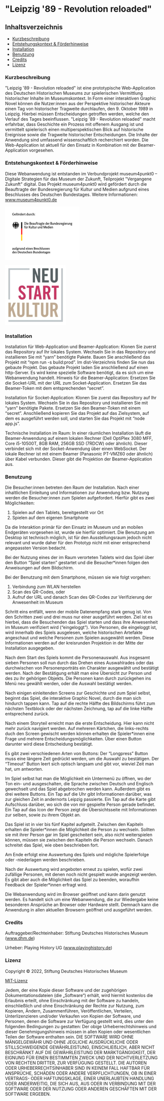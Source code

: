 # "Leipzig '89 - Revolution reloaded"


## Inhaltsverzeichnis
* [Kurzbeschreibung](#Kurzbeschreibung) 
* [Entstehungskontext & Förderhinweise](#Förderhinweis)
* [Installation](#Installation)
* [Benutzung](#Benutzung)
* [Credits](#Credits)
* [Lizenz](#Lizenz)


### Kurzbeschreibung ###

"Leipzig '89 - Revolution reloaded" ist eine prototypische Web-Application des Deutschen Historischen Museums zur spielerischen Vermittlung historischer Inhalte im Museumskontext. In Form einer interaktiven Graphic Novel können die Nutzer:innen aus der Perspektive historischer Akteure einen Tag von historischer Tragweite durchlaufen, den 9. Oktober 1989 in Leipzig. Hierbei müssen Entscheidungen getroffen werden, welche den Verlauf des Tages beeinflussen. "Leipzig '89 - Revolution reloaded" macht erfahrbar, dass Geschichte ein Prozess mit offenem Ausgang ist und vermittelt spielerisch einen multiperspektischen Blick auf historische Ereignisse sowie die Tragweite historischer Entscheidungen. Die Inhalte der Anwendung sind umfassend wissenschaftlich recherchiert worden. Die Web-Application ist aktuell für den Einsatz in Kombination mit der Beamer-Application vorgesehen.


### Entstehungskontext & Förderhinweise ###

Diese Webanwendung ist entstanden im Verbundprojekt museum4punkt0 – Digitale Strategien für das Museum der Zukunft, Teilprojekt "Vergangene Zukunft" digital. Das Projekt museum4punkt0 wird gefördert durch die Beauftragte der Bundesregierung für Kultur und Medien aufgrund eines Beschlusses des Deutschen Bundestages. Weitere Informationen: www.museum4punkt0.de

![Logo: BKM](https://github.com/museum4punkt0/media_storage/blob/2c46af6cb625a2560f39b01ecb8c4c360733811c/BKM_Fz_2017_Web_de.gif)

![NeustartKultur](https://github.com/museum4punkt0/Object-by-Object/blob/22f4e86d4d213c87afdba45454bf62f4253cada1/04%20Logos/BKM_Neustart_Kultur_Wortmarke_pos_RGB_RZ_web.jpg)


### Installation ###
Installation für Web-Application und Beamer-Application: 
Klonen Sie zuerst das Repository auf Ihr lokales System. Wechseln Sie in das Repository und installieren Sie mit “yarn” benötigte Pakete. Bauen Sie anschließend das Projekt mit “npm run -s build:prod”. Im dist-Verzeichnis finden Sie nun das gebaute Projekt. Das gebaute Projekt laden Sie anschließend auf einen http-Server. 
Es wird keine spezielle Software benötigt, da es sich um eine Webanwendung handelt. 
Hinweis für die Beamer-Application: Ersetzen Sie die Socket-URL mit der URL zum Socket-Application. Ersetzen Sie das Beamer-Token mit dem entsprechenden “secret”. 

Installation für Socket-Application: 
Klonen Sie zuerst das Repository auf Ihr lokales System. Wechseln Sie in das Repository und installieren Sie mit “yarn” benötigte Pakete. Ersetzen Sie den Beamer-Token mit einem “secret”. Anschließend kopieren Sie das Projekt auf das Zielsystem, auf dem es ausgeführt werden soll, und starten Sie das Projekt mit “node app.js”.

Technische Installation im Raum: 
In einer räumlichen Installation läuft die Beamer-Anwendung auf einem lokalen Rechner (Dell OptiPlex 3080 MFF, Core i5-10500T, 8GB RAM, 256GB SSD (7RDCW) oder ähnlich). Dieser verbindet sich mit der Socket-Anwendung über einen WebSocket. Der lokale Rechner ist mit einem Beamer (Panasonic PT-VMZ60 oder ähnlich) über Kabel verbunden. Dieser gibt die Projektion der Beamer-Application aus. 


### Benutzung ###
Die Besucher:innen betreten den Raum der Installation. Nach einer inhaltlichen Einleitung und Informationen zur Anwendung bzw. Nutzung werden die Besucher:innen zum Spielen aufgefordert. Hierfür gibt es zwei Möglichkeiten: 
1. Spielen auf den Tablets, bereitgestellt vor Ort
2. Spielen auf dem eigenen Smartphone

Da die Interaktion primär für den Einsatz im Museum und an mobilen Endgeräten vorgesehen ist, wurde sie hierfür optimiert. Die Benutzung am Desktop ist technisch möglich, ist für den Ausstellungsraum jedoch nicht relevant und wurde daher für den Prototyp nicht mit einer entsprechend angepassten Version bedacht.

Bei der Nutzung eines der im Raum verorteten Tablets wird das Spiel über den Button “Spiel starten” gestartet und die Besucher*innen folgen den Anweisungen auf dem Bildschirm.

Bei der Benutzung mit dem Smartphone, müssen sie wie folgt vorgehen:

1. Verbindung zum WLAN herstellen
2. Scan des QR-Codes, oder
3. Aufruf der URL und danach Scan des QR-Codes zur Verifizierung der Anwesenheit im Museum

Schritt eins entfällt, wenn der mobile Datenempfang stark genug ist. Von den Schritten zwei und drei muss nur einer ausgeführt werden. Ziel ist es hierbei, dass die Besuchenden das Spiel starten und dass ihre Anwesenheit im Museum verifiziert wird (“eingeloggt”). Von Personen, die eingeloggt ist, wird innerhalb des Spiels ausgelesen, welche historischen Artefakte angeschaut und welche Personen zum Spielen ausgewählt werden. Diese Informationen werden auf der kreisrunden Projektion in der Mitte der Installation ausgegeben.

Nach dem Start des Spiels kommt die Personenauswahl. Aus insgesamt sieben Personen soll nun durch das Drehen eines Auswahlrades oder das durchwischen von Personenporträts ein Charakter ausgewählt und bestätigt werden. Nach der Bestätigung erhält man eine Übersicht zur Person und des zu ihr gehörigen Objekts. Die Personen kann durch zurückgehen ins Menü neu gewählt werden, oder die Auswahl bestätigt werden.

Nach einigen einleitenden Screens zur Geschichte und zum Spiel selbst, beginnt das Spiel, die interaktive Graphic Novel, durch die man sich hindurch tappen kann. Tap auf die rechte Hälfte des Bildschirms führt zum nächsten Textblock oder der nächsten Zeichnung, tap auf die linke Hälfte entsprechend zurück. 

Nach einem Storyteil erreicht man die erste Entscheidung. Hier kann nicht mehr zurück navigiert werden. Auf mehreren Kärtchen, die links-rechts duch den Screen gewischt werden können erhalten die Spieler*innen eine Frage und mehrere Entscheidungsmöglichkeiten. Über einen Button darunter wird diese Entscheidung bestätigt.

Es gibt zwei verschiedenen Arten von Buttons: Der “Longpress” Button muss eine längere Zeit gedrückt werden, um die Auswahl zu bestätigen. Der “Timeout” Button leert sich optisch langsam und gibt vor, wieviel Zeit man hat, um antworten.

Im Spiel selbst hat man die Möglichkeit ein Untermenü zu öffnen, wo der Ton ein- und ausgeschalten, die Sprache zwischen Deutsch und Englisch gewechselt und das Spiel abgebrochen werden kann. Außerdem gibt es drei weitere Buttons. Ein Tap auf die Uhr gibt Informationen darüber, was zur gleichen Zeit in andernorts Leipzig passierte. Ein Tap auf die Karte gibt Aufschluss darüber, wo sich die von mir gespielte Person gerade befindet. Ein Tap auf das Icon der Person zeigt die Übersichtsseite mit Informationen zur selben, sowie zu ihrem Objekt an.

Das Spiel ist in vier bis fünf Kapitel aufgeteilt. Zwischen den Kapiteln erhalten die Spieler*innen die Möglichkeit die Person zu wechseln. Sollten sie mit ihrer Person gar im Spiel gescheitert sein, also nicht weiterspielen können, müssen sie zwischen den Kapiteln die Person wechseln. Danach schreitet das Spiel, wie oben beschrieben fort.

Am Ende erfolgt eine Auswertung des Spiels und mögliche Spielerfolge oder -niederlagen werden beschrieben.

Nach der Auswertung wird angeboten erneut zu spielen, wofür zwei zufällige Personen, mit denen noch nicht gespielt wurde angezeigt werden. Es gibt aber auch die Möglichkeit das Spiel zu beenden, woraufhin Feedback der Spieler*innen erfragt wird.

Die Webanwendung wird im Browser geöffnet und kann darin genutzt werden. Es handelt sich um eine Webanwendung, die zur Wiedergabe keine besonderen Ansprüche an Browser oder Hardware stellt. Demnach kann die Anwendung in allen aktuellen Browsern geöffnet und ausgeführt werden. 


### Credits ###
Auftraggeber/Rechteinhaber: Stiftung Deutsches Historisches Museum (www.dhm.de)

Urheber: Playing History UG (www.playinghistory.de)

### Lizenz ###
Copyright © 2022, Stiftung Deutsches Historisches Museum 

[MIT-Lizenz](https://github.com/museum4punkt0/Leipzig-89-Revolution-reloaded/blob/main/Game%20Application/LICENSE)

Jedem, der eine Kopie dieser Software und der zugehörigen Dokumentationsdateien (die „Software“) erhält, wird hiermit kostenlos die Erlaubnis erteilt, ohne Einschränkung mit der Software zu handeln, einschließlich und ohne Einschränkung der Rechte zur Nutzung, zum Kopieren, Ändern, Zusammenführen, Veröffentlichen, Verteilen, Unterlizenzieren und/oder Verkaufen von Kopien der Software, und Personen, denen die Software zur Verfügung gestellt wird, dies unter den folgenden Bedingungen zu gestatten:
Der obige Urheberrechtshinweis und dieser Genehmigungshinweis müssen in allen Kopien oder wesentlichen Teilen der Software enthalten sein.
DIE SOFTWARE WIRD OHNE MÄNGELGEWÄHR UND OHNE JEGLICHE AUSDRÜCKLICHE ODER STILLSCHWEIGENDE GEWÄHRLEISTUNG, EINSCHLIEẞLICH, ABER NICHT BESCHRÄNKT AUF DIE GEWÄHRLEISTUNG DER MARKTGÄNGIGKEIT, DER EIGNUNG FÜR EINEN BESTIMMTEN ZWECK UND DER NICHTVERLETZUNG VON RECHTEN DRITTER, ZUR VERFÜGUNG GESTELLT. DIE AUTOREN ODER URHEBERRECHTSINHABER SIND IN KEINEM FALL HAFTBAR FÜR ANSPRÜCHE, SCHÄDEN ODER ANDERE VERPFLICHTUNGEN, OB IN EINER VERTRAGS- ODER HAFTUNGSKLAGE, EINER UNERLAUBTEN HANDLUNG ODER ANDERWEITIG, DIE SICH AUS, AUS ODER IN VERBINDUNG MIT DER SOFTWARE ODER DER NUTZUNG ODER ANDEREN GESCHÄFTEN MIT DER SOFTWARE ERGEBEN.

